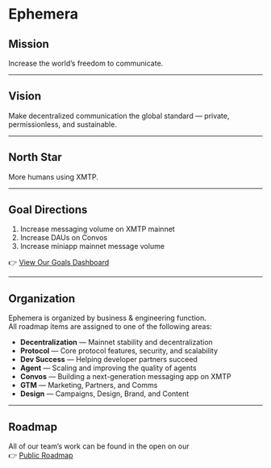 # Ephemera

## Mission
Increase the world’s freedom to communicate.  

---

## Vision  
Make decentralized communication the global standard — private, permissionless, and sustainable.  

---

##  North Star  
More humans using XMTP.

---

##  Goal Directions  

1. Increase messaging volume on XMTP mainnet  
2. Increase DAUs on Convos  
3. Increase miniapp mainnet message volume 

👉 [View Our Goals Dashboard](https://p.datadoghq.com/sb/a5c739de-7e2c-11ec-bc0b-da7ad0900002-5609b3aa17947397d5f54d564f80000c?fromUser=false&refresh_mode=sliding&storage=hot&tv_mode=true&from_ts=1752857417671&to_ts=1758214217671&live=true)  

---

## Organization  

Ephemera is organized by business & engineering function.  
All roadmap items are assigned to one of the following areas:  

- **Decentralization** — Mainnet stability and decentralization  
- **Protocol** — Core protocol features, security, and scalability  
- **Dev Success** — Helping developer partners succeed  
- **Agent** — Scaling and improving the quality of agents  
- **Convos** — Building a next-generation messaging app on XMTP  
- **GTM** — Marketing, Partners, and Comms  
- **Design** — Campaigns, Design, Brand, and Content  

---

## Roadmap  

All of our team’s work can be found in the open on our  
👉 [Public Roadmap](https://github.com/orgs/xmtp/projects/34/views/1?filterQuery=&pane=issue&itemId=124233900)  


